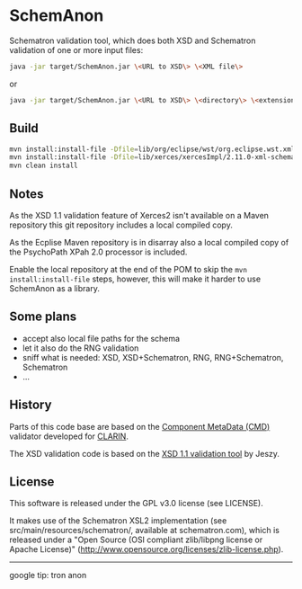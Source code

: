 SchemAnon
=========

Schematron validation tool, which does both XSD and Schematron
validation of one or more input files:

```sh
java -jar target/SchemAnon.jar \<URL to XSD\> \<XML file\>
```

or

```sh
java -jar target/SchemAnon.jar \<URL to XSD\> \<directory\> \<extension\>*
```

Build
-----

```sh
mvn install:install-file -Dfile=lib/org/eclipse/wst/org.eclipse.wst.xml.xpath2.processor/1.1.0/org.eclipse.wst.xml.xpath2.processor-1.1.0.jar -DgroupId=org.eclipse.wst -DartifactId=org.eclipse.wst.xml.xpath2.processor -Dversion=1.1.0 -Dpackaging=jar
mvn install:install-file -Dfile=lib/xerces/xercesImpl/2.11.0-xml-schema-1.1-beta/xercesImpl-2.11.0-xml-schema-1.1-beta.jar -DpomFile=lib/xerces/xercesImpl/2.11.0-xml-schema-1.1-beta/xercesImpl-2.11.0-xml-schema-1.1-beta.pom -DgroupId=xerces -DartifactId=xercesImpl -Dversion=2.11.0-xml-schema-1.1-beta -Dpackaging=jar
mvn clean install
```

Notes
-----

As the XSD 1.1 validation feature of Xerces2 isn't available on a Maven
repository this git repository includes a local compiled copy.

As the Ecplise Maven repository is in disarray also a local compiled copy
of the PsychoPath XPah 2.0 processor is included.

Enable the local repository at the end of the POM to skip the `mvn install:install-file` steps, however, this will make it harder to use SchemAnon as a library.

Some plans
----------
* accept also local file paths for the schema
* let it also do the RNG validation
* sniff what is needed: XSD, XSD+Schematron, RNG, RNG+Schematron, Schematron
* ...

History
-------
Parts of this code base are based on the [Component MetaData (CMD)](http://www.clarin.eu/cmdi/) validator
developed for [CLARIN](http://www.clarin.eu).

The XSD validation code is based on the [XSD 1.1 validation
tool](http://jeszysblog.wordpress.com/2012/09/27/free-and-open-source-xsd-1-1-validation-tool/) by Jeszy.

License
-------
This software is released under the GPL v3.0 license (see LICENSE).

It makes use of the Schematron XSL2 implementation (see src/main/resources/schematron/, available at schematron.com), which is released under a "Open Source (OSI compliant zlib/libpng license or Apache License)" (http://www.opensource.org/licenses/zlib-license.php).

---
google tip: tron anon

